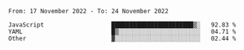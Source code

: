 <!--START_SECTION:waka-->

```text
From: 17 November 2022 - To: 24 November 2022

JavaScript                   ███████████████████████▒░   92.83 %
YAML                         █▒░░░░░░░░░░░░░░░░░░░░░░░   04.71 %
Other                        ▓░░░░░░░░░░░░░░░░░░░░░░░░   02.44 %
```

<!--END_SECTION:waka-->
